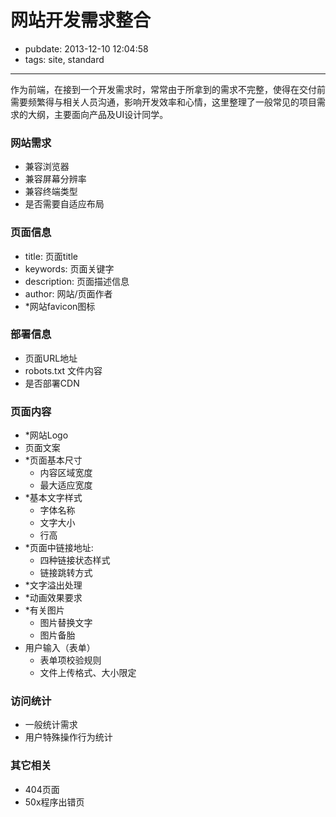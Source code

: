 
# 网站开发需求整合

- pubdate: 2013-12-10 12:04:58
- tags: site, standard

----------------

作为前端，在接到一个开发需求时，常常由于所拿到的需求不完整，使得在交付前需要频繁得与相关人员沟通，影响开发效率和心情，这里整理了一般常见的项目需求的大纲，主要面向产品及UI设计同学。

### 网站需求

- 兼容浏览器
- 兼容屏幕分辨率
- 兼容终端类型
- 是否需要自适应布局

### 页面信息

- title: 页面title
- keywords: 页面关键字
- description: 页面描述信息
- author: 网站/页面作者
- *网站favicon图标

### 部署信息

- 页面URL地址
- robots.txt 文件内容
- 是否部署CDN

### 页面内容

- *网站Logo
- 页面文案
- *页面基本尺寸
    - 内容区域宽度
    - 最大适应宽度
- *基本文字样式
    - 字体名称
    - 文字大小
    - 行高
- *页面中链接地址:
    - 四种链接状态样式
    - 链接跳转方式
- *文字溢出处理
- *动画效果要求
- *有关图片
    - 图片替换文字
    - 图片备胎
- 用户输入（表单）
    - 表单项校验规则
    - 文件上传格式、大小限定

### 访问统计

- 一般统计需求
- 用户特殊操作行为统计

### 其它相关

- 404页面
- 50x程序出错页



